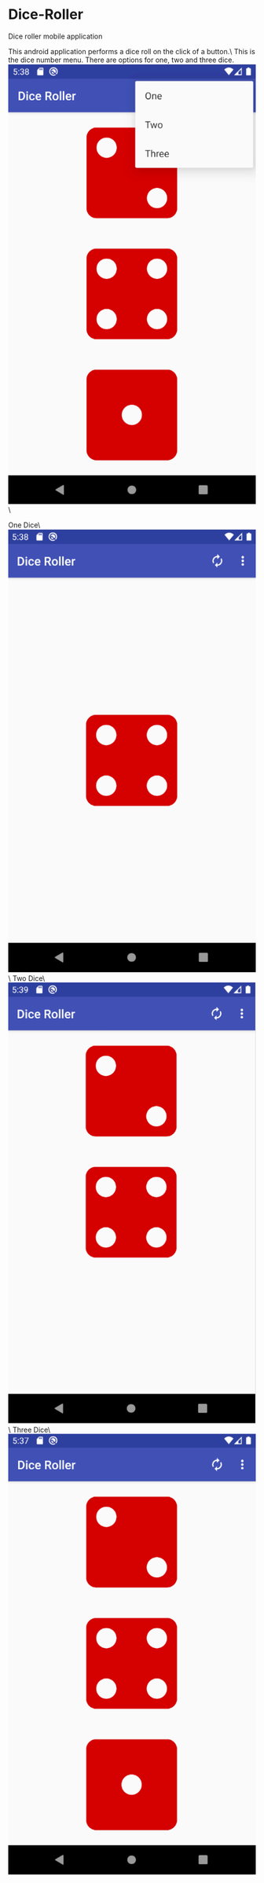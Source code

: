 # Dice-Roller
Dice roller mobile application
 
 This android application performs a dice roll on the click of a button.\\
 This is the dice number menu. There are options for one, two and three dice.
![](https://github.com/Isra-a/Dice-Roller/blob/main/menu.PNG)\\

 
One Dice\\
![One dice](https://github.com/Isra-a/Dice-Roller/blob/main/onedice.PNG)\\
Two Dice\\
![Two die](https://github.com/Isra-a/Dice-Roller/blob/main/twodie.PNG)\\
Three Dice\\
![Three die](https://github.com/Isra-a/Dice-Roller/blob/main/threedie.PNG)

 
 
 
